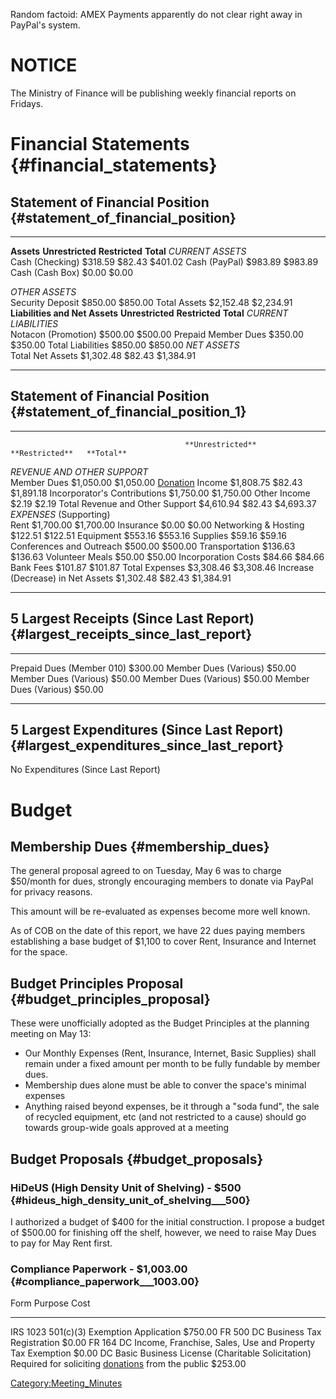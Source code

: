 Random factoid: AMEX Payments apparently do not clear right away in
PayPal's system.

# NOTICE

The Ministry of Finance will be publishing weekly financial reports on
Fridays.

# Financial Statements {#financial_statements}

## Statement of Financial Position {#statement_of_financial_position}

  -------------------------------- ------------------ ---------------- ------------
  **Assets**                       **Unrestricted**   **Restricted**   **Total**
  *CURRENT ASSETS*                                                     
  Cash (Checking)                  \$318.59           \$82.43          \$401.02
  Cash (PayPal)                    \$983.89                            \$983.89
  Cash (Cash Box)                  \$0.00                              \$0.00
                                                                       
  *OTHER ASSETS*                                                       
  Security Deposit                 \$850.00                            \$850.00
  Total Assets                     \$2,152.48                          \$2,234.91
  **Liabilities and Net Assets**   **Unrestricted**   **Restricted**   **Total**
  *CURRENT LIABILITIES*                                                
  Notacon (Promotion)              \$500.00                            \$500.00
  Prepaid Member Dues              \$350.00                            \$350.00
  Total Liabilities                \$850.00                            \$850.00
  *NET ASSETS*                                                         
  Total Net Assets                 \$1,302.48         \$82.43          \$1,384.91
                                                                       
  -------------------------------- ------------------ ---------------- ------------

## Statement of Financial Position {#statement_of_financial_position_1}

  ---------------------------------------- ------------------ ---------------- ------------
                                           **Unrestricted**   **Restricted**   **Total**
  *REVENUE AND OTHER SUPPORT*                                                  
  Member Dues                              \$1,050.00                          \$1,050.00
  [Donation](Donation) Income   \$1,808.75         \$82.43          \$1,891.18
  Incorporator's Contributions             \$1,750.00                          \$1,750.00
  Other Income                             \$2.19                              \$2.19
  Total Revenue and Other Support          \$4,610.94         \$82.43          \$4,693.37
  *EXPENSES* (Supporting)                                                      
  Rent                                     \$1,700.00                          \$1,700.00
  Insurance                                \$0.00                              \$0.00
  Networking & Hosting                     \$122.51                            \$122.51
  Equipment                                \$553.16                            \$553.16
  Supplies                                 \$59.16                             \$59.16
  Conferences and Outreach                 \$500.00                            \$500.00
  Transportation                           \$136.63                            \$136.63
  Volunteer Meals                          \$50.00                             \$50.00
  Incorporation Costs                      \$84.66                             \$84.66
  Bank Fees                                \$101.87                            \$101.87
  Total Expenses                           \$3,308.46                          \$3,308.46
  Increase (Decrease) in Net Assets        \$1,302.48         \$82.43          \$1,384.91
                                                                               
  ---------------------------------------- ------------------ ---------------- ------------

## 5 Largest Receipts (Since Last Report) {#largest_receipts_since_last_report}

  --------------------------- ----------
  Prepaid Dues (Member 010)   \$300.00
  Member Dues (Various)       \$50.00
  Member Dues (Various)       \$50.00
  Member Dues (Various)       \$50.00
  Member Dues (Various)       \$50.00
                              
  --------------------------- ----------

## 5 Largest Expenditures (Since Last Report) {#largest_expenditures_since_last_report}

No Expenditures (Since Last Report)

# Budget

## Membership Dues {#membership_dues}

The general proposal agreed to on Tuesday, May 6 was to charge
\$50/month for dues, strongly encouraging members to donate via PayPal
for privacy reasons.

This amount will be re-evaluated as expenses become more well known.

As of COB on the date of this report, we have 22 dues paying members
establishing a base budget of \$1,100 to cover Rent, Insurance and
Internet for the space.

## Budget Principles Proposal {#budget_principles_proposal}

These were unofficially adopted as the Budget Principles at the planning
meeting on May 13:

-   Our Monthly Expenses (Rent, Insurance, Internet, Basic Supplies)
    shall remain under a fixed amount per month to be fully fundable by
    member dues.
-   Membership dues alone must be able to conver the space's minimal
    expenses
-   Anything raised beyond expenses, be it through a "soda fund", the
    sale of recycled equipment, etc (and not restricted to a cause)
    should go towards group-wide goals approved at a meeting

## Budget Proposals {#budget_proposals}

### HiDeUS (High Density Unit of Shelving) - \$500 {#hideus_high_density_unit_of_shelving___500}

I authorized a budget of \$400 for the initial construction. I propose a
budget of \$500.00 for finishing off the shelf, however, we need to
raise May Dues to pay for May Rent first.

### Compliance Paperwork - \$1,003.00 {#compliance_paperwork___1003.00}

  Form                                                  Purpose                                                                    Cost
  ----------------------------------------------------- -------------------------------------------------------------------------- ----------
  IRS 1023                                              501(c)(3) Exemption Application                                            \$750.00
  FR 500                                                DC Business Tax Registration                                               \$0.00
  FR 164                                                DC Income, Franchise, Sales, Use and Property Tax Exemption                \$0.00
  DC Basic Business License (Charitable Solicitation)   Required for soliciting [donations](donation) from the public   \$253.00
                                                                                                                                   

[Category:Meeting_Minutes](Category:Meeting_Minutes)
